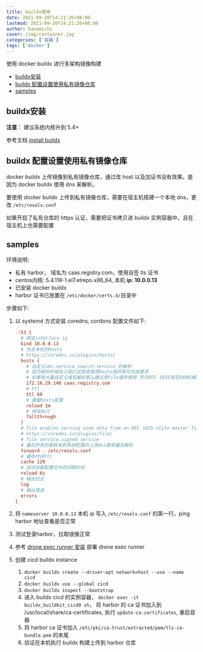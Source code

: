 ```yaml
---
title: buildx使用
date: 2021-09-20T14:21:26+08:00
lastmod: 2021-09-20T14:21:26+08:00
author: hanamichi
cover: /img/container.jpg
categories: ['容器']
tags: ['docker']
---
```


使用 docker buildx 进行多架构镜像构建

<!--more-->

- [buildx安装](#buildx安装)
- [buildx 配置设置使用私有镜像仓库](#buildx-配置设置使用私有镜像仓库)
- [samples](#samples)


## buildx安装

**注意**： 建议系统内核升到 5.4+

参考文档 [install buildx](https://github.com/x893675/note/wiki/CloudNative%3A-buildx)

## buildx 配置设置使用私有镜像仓库

docker buildx 上传镜像到私有镜像仓库，通过改 host 以及加证书没有效果。是因为 docker buildx 使用 dns 来解析。

要使用 docker buildx 上传到私有镜像仓库，需要在宿主机搭建一个本地 dns，更改 `/etc/resolv.conf`

如果开启了私有仓库的 https 认证，需要把证书拷贝进 buildx 实例容器中，且在宿主机上也需要配置

## samples

环境说明:

* 私有 harbor， 域名为 caas.registry.com，使用自签 tls 证书
*  centos内核: 5.4.118-1.el7.elrepo.x86_64, 本机 **ip: 10.0.0.13**
* 已安装 docker buildx
* harbor 证书已放置在 `/etc/docker/certs.d/`目录中

步骤如下:

1. 以 systemd 方式安装 coredns, cordons 配置文件如下:

   ```ini
   .:53 {
     # 绑定interface ip
     bind 10.0.0.13
     # 先走本机的hosts
     # https://coredns.io/plugins/hosts/
     hosts {
       # 自定义sms.service search.service 的解析
       # 因为解析的域名少我们这里直接用hosts插件即可完成需求
       # 如果有大量自定义域名解析那么建议用file插件使用 符合RFC 1035规范的DNS解析配置文件
       172.16.29.140 caas.registry.com
       # ttl
       ttl 60
       # 重载hosts配置
       reload 1m
       # 继续执行
       fallthrough
     }
     # file enables serving zone data from an RFC 1035-style master file.
     # https://coredns.io/plugins/file/
     # file service.signed service
     # 最后所有的都转发到系统配置的上游dns服务器去解析
     forward . /etc/resolv.conf
     # 缓存时间ttl
     cache 120
     # 自动加载配置文件的间隔时间
     reload 6s
     # 输出日志
     log
     # 输出错误
     errors
   }
   ```

2. 将 `nameserver 10.0.0.13` 本机 ip 写入 `/etc/resolv.conf` 的第一行，ping harbor 地址查看是否正常

3. 测试登录harbor，拉取镜像正常

4. 参考 [drone exec runner 安装](https://docs.drone.io/runner/exec/installation/linux/) 部署 drone exec runner

5. 创建 cicd buildx instance

   1. `docker buildx create --driver-opt network=host --use --name cicd`
   2. `docker buildx use --global cicd`
   3. `docker buildx inspect --bootstrap`
   4. 进入 buildx cicd 的实例容器， `docker exec -it buildx_buildkit_cicd0 sh`， 将 harbor 的 ca 证书加入到 /usr/local/share/ca-certificates, 执行 `update-ca-certificates`, 重启容器
   5. 将 harbor ca 证书加入 `/etc/pki/ca-trust/extracted/pem/tls-ca-bundle.pem` 的末尾
   6. 验证在本机执行 buildx 构建上传到 harbor 仓库